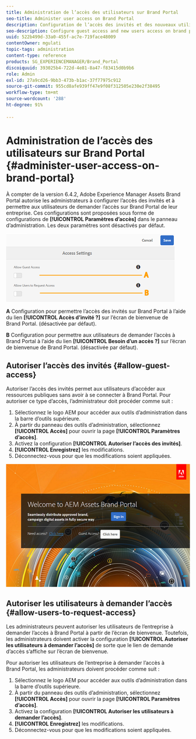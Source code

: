 ```yaml
---
title: Administration de l’accès des utilisateurs sur Brand Portal
seo-title: Administer user access on Brand Portal
description: Configuration de l’accès des invités et des nouveaux utilisateurs sur Brand Portal
seo-description: Configure guest access and new users access on brand portal.
uuid: 522b499d-33a0-455f-ac7e-719face48009
contentOwner: mgulati
topic-tags: administration
content-type: reference
products: SG_EXPERIENCEMANAGER/Brand_Portal
discoiquuid: 393025b4-722d-4e81-8a47-f83415d0b9b6
role: Admin
exl-id: 27a9cd26-9bb3-473b-b1ac-37f77975c912
source-git-commit: 955cd8afe939ff47e9f08f312505e230e2f38495
workflow-type: tm+mt
source-wordcount: '288'
ht-degree: 91%

---
```


# Administration de l’accès des utilisateurs sur Brand Portal {#administer-user-access-on-brand-portal}

À compter de la version 6.4.2, Adobe Experience Manager Assets Brand Portal autorise les administrateurs à configurer l’accès des invités et à permettre aux utilisateurs de demander l’accès sur Brand Portal de leur entreprise. Ces configurations sont proposées sous forme de configurations de **[!UICONTROL Paramètres d’accès]** dans le panneau d’administration. Les deux paramètres sont désactivés par défaut.

![](assets/access-configs.png)

**A**   Configuration pour permettre l’accès des invités sur Brand Portal à l’aide du lien **[!UICONTROL Accès d’invité ?]** sur l’écran de bienvenue de Brand Portal. (désactivée par défaut).

**B** Configuration pour permettre aux utilisateurs de demander l’accès à Brand Portal à l’aide du lien **[!UICONTROL Besoin d’un accès ?]** sur l’écran de bienvenue de Brand Portal. (désactivée par défaut).

## Autoriser l’accès des invités {#allow-guest-access}

Autoriser l’accès des invités permet aux utilisateurs d’accéder aux ressources publiques sans avoir à se connecter à Brand Portal.
Pour autoriser ce type d’accès, l’administrateur doit procéder comme suit :

1. Sélectionnez le logo AEM pour accéder aux outils d’administration dans la barre d’outils supérieure.
1. À partir du panneau des outils d’administration, sélectionnez **[!UICONTROL Accès]** pour ouvrir la page **[!UICONTROL Paramètres d’accès]**.
1. Activez la configuration **[!UICONTROL Autoriser l’accès des invités]**.
1. **[!UICONTROL Enregistrez]** les modifications.
1. Déconnectez-vous pour que les modifications soient appliquées.

![](assets/bp-welcome-screen.png)

## Autoriser les utilisateurs à demander l’accès {#allow-users-to-request-access}

Les administrateurs peuvent autoriser les utilisateurs de l’entreprise à demander l’accès à Brand Portal à partir de l’écran de bienvenue. Toutefois, les administrateurs doivent activer la configuration **[!UICONTROL Autoriser les utilisateurs à demander l’accès]** de sorte que le lien de demande d’accès s’affiche sur l’écran de bienvenue.

Pour autoriser les utilisateurs de l’entreprise à demander l’accès à Brand Portal, les administrateurs doivent procéder comme suit :

1. Sélectionnez le logo AEM pour accéder aux outils d’administration dans la barre d’outils supérieure.
1. À partir du panneau des outils d’administration, sélectionnez **[!UICONTROL Accès]** pour ouvrir la page **[!UICONTROL Paramètres d’accès]**.
1. Activez la configuration **[!UICONTROL Autoriser les utilisateurs à demander l’accès]**.
1. **[!UICONTROL Enregistrez]** les modifications.
1. Déconnectez-vous pour que les modifications soient appliquées.
